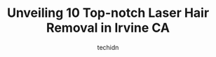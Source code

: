 ---
layout: ampstory
image: https://i0.wp.com/www.depkes.org/wp-content/uploads/2023/06/laser-hair-removal-0-in-irvine-ca-1685849350.jpeg?resize=640,853
author: techidn
featured: false
description: Discover the impressive array of Laser Hair Removal options in Irvine CA, where you can find 10 of the largest Laser Hair Removal establishments in the area. From renowned classics to hidden
title: Unveiling 10 Top-notch Laser Hair Removal in Irvine CA
cover:
   title: Unveiling 10 Top-notch Laser Hair Removal in Irvine CA
   subtitle: Rickpate
   background: https://www.depkes.org/wp-content/uploads/2023/06/laser-hair-removal-0-in-irvine-ca-1685849350.jpeg

pages: 
 - layout: thirds
   top: <h1>#1 SEV Laser</h1>
   bottom: "<p>Had laser hair removal on my face by Kassie B. and she was amazing ! Its been awhile since I have had laser hair removal, so she walked me through the process and gave</p>"
   background: https://www.depkes.org/wp-content/uploads/2023/06/laser-hair-removal-1-in-irvine-ca-1685849351.png
   backgroundblur: true
 - layout: thirds
   top: <h1>#2 Amoderm Cosmetic and Wellness Medical Center</h1>
   bottom: "<p>Amoderm is top quality and professional! The staff are all nice and offer flexible days and times with my busy schedule. There is always a date and time that works for me</p>"
   background: https://www.depkes.org/wp-content/uploads/2023/06/laser-hair-removal-2-in-irvine-ca-1685849352.jpeg
   cta:
      link: https://www.depkes.org/blog/unveiling-10-top-notch-laser-hair-removal-in-irvine-ca/
      text: Unveiling 10 Top-notch Laser Hair Removal in Irvine CA
 - layout: thirds
   top: <h1>#3 European Wax Center</h1>
   bottom: "<p>3800 Barranca Pkwy, Irvine, CA 92606, United States</p>"
   background: https://www.depkes.org/wp-content/uploads/2023/06/laser-hair-removal-3-in-irvine-ca-1685849352.jpeg
   cta:
      link: https://www.depkes.org/blog/unveiling-10-top-notch-laser-hair-removal-in-irvine-ca/
      text: Unveiling 10 Top-notch Laser Hair Removal in Irvine CA
 - layout: thirds
   top: <h1>#4 BioSpa</h1>
   bottom: "<p>3991 MacArthur Blvd #340A, Newport Beach, CA 92660, United States</p>"
   background: https://images.unsplash.com/photo-1540457036297-448b6b99e91c?ixlib=rb-4.0.3&ixid=MnwxMjA3fDB8MHxwaG90by1wYWdlfHx8fGVufDB8fHx8&auto=format&fit=crop&w=640&h=853&q=80
   cta:
      link: https://www.depkes.org/blog/unveiling-10-top-notch-laser-hair-removal-in-irvine-ca/
      text: Unveiling 10 Top-notch Laser Hair Removal in Irvine CA
 - layout: thirds
   top: <h1>#5 OC Waxing</h1>
   bottom: "<p>2272 Michelson Dr #108, Irvine, CA 92612, United States</p>"
   background: https://images.unsplash.com/photo-1527066579998-dbbae57f45ce?ixlib=rb-4.0.3&ixid=MnwxMjA3fDB8MHxwaG90by1wYWdlfHx8fGVufDB8fHx8&auto=format&fit=crop&w=640&h=853&q=80
   cta:
      link: https://www.depkes.org/blog/unveiling-10-top-notch-laser-hair-removal-in-irvine-ca/
      text: Unveiling 10 Top-notch Laser Hair Removal in Irvine CA
 - layout: thirds
   top: <h1>#6 Waxing 360°</h1>
   bottom: "<p>2691 Richter Ave #133, Irvine, CA 92606, United States</p>"
   background: https://images.unsplash.com/photo-1567360425618-1594206637d2?ixlib=rb-4.0.3&ixid=MnwxMjA3fDB8MHxwaG90by1wYWdlfHx8fGVufDB8fHx8&auto=format&fit=crop&w=640&h=853&q=80
   cta:
      link: https://www.depkes.org/blog/unveiling-10-top-notch-laser-hair-removal-in-irvine-ca/
      text: Unveiling 10 Top-notch Laser Hair Removal in Irvine CA
 - layout: thirds
   top: <h1>#7 LaserAway</h1>
   bottom: "<p>15020 Kensington Park Dr Ste 130, Tustin, CA 92782, United States</p>"
   background: https://images.unsplash.com/photo-1557672172-298e090bd0f1?ixlib=rb-4.0.3&ixid=MnwxMjA3fDB8MHxwaG90by1wYWdlfHx8fGVufDB8fHx8&auto=format&fit=crop&w=640&h=853&q=80
   cta:
      link: https://www.depkes.org/blog/unveiling-10-top-notch-laser-hair-removal-in-irvine-ca/
      text: Unveiling 10 Top-notch Laser Hair Removal in Irvine CA
 - layout: thirds
   middle: Continue reading...
   background: https://images.unsplash.com/photo-1608501821300-4f99e58bba77?ixlib=rb-4.0.3&ixid=MnwxMjA3fDB8MHxwaG90by1wYWdlfHx8fGVufDB8fHx8&auto=format&fit=crop&w=640&h=853&q=80
   cta:
      link: https://www.depkes.org/blog/unveiling-10-top-notch-laser-hair-removal-in-irvine-ca/
      text: Unveiling 10 Top-notch Laser Hair Removal in Irvine CA
      
---